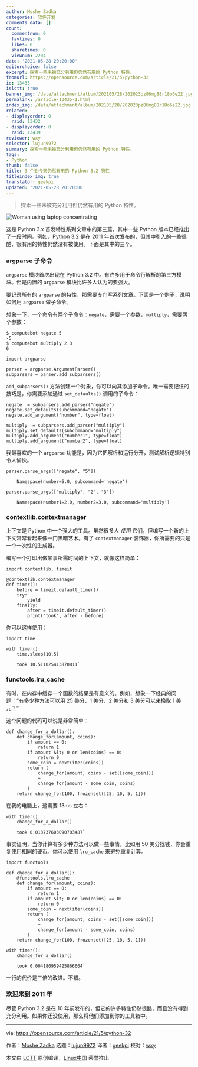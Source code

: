 ```yaml
---
author: Moshe Zadka
categories: 软件开发
comments_data: []
count:
  commentnum: 0
  favtimes: 0
  likes: 0
  sharetimes: 0
  viewnum: 2204
date: '2021-05-28 20:20:00'
editorchoice: false
excerpt: 探索一些未被充分利用但仍然有用的 Python 特性。
fromurl: https://opensource.com/article/21/5/python-32
id: 13435
islctt: true
banner_img: /data/attachment/album/202105/28/202023pz86mg88r18o6e22.jpg
permalink: /article-13435-1.html
index_img: /data/attachment/album/202105/28/202023pz86mg88r18o6e22.jpg.thumb.jpg
related:
- displayorder: 0
  raid: 13432
- displayorder: 0
  raid: 13439
reviewer: wxy
selector: lujun9972
summary: 探索一些未被充分利用但仍然有用的 Python 特性。
tags:
- Python
thumb: false
title: 3 个到今天仍然有用的 Python 3.2 特性
titleindex_img: true
translator: geekpi
updated: '2021-05-28 20:20:00'
---
```



> 
> 探索一些未被充分利用但仍然有用的 Python 特性。
> 
> 
> 


![](/data/attachment/album/202105/28/202023pz86mg88r18o6e22.jpg "Woman using laptop concentrating")


这是 Python 3.x 首发特性系列文章中的第三篇。其中一些 Python 版本已经推出了一段时间。例如，Python 3.2 是在 2011 年首次发布的，但其中引入的一些很酷、很有用的特性仍然没有被使用。下面是其中的三个。


### argparse 子命令


`argparse` 模块首次出现在 Python 3.2 中。有许多用于命令行解析的第三方模块。但是内置的 `argparse` 模块比许多人认为的要强大。


要记录所有的 `argparse` 的特性，那需要专门写系列文章。下面是一个例子，说明如何用 `argparse` 做子命令。


想象一下，一个命令有两个子命令：`negate`，需要一个参数，`multiply`，需要两个参数：



```
$ computebot negate 5
-5
$ computebot multiply 2 3
6

```


```
import argparse

parser = argparse.ArgumentParser()
subparsers = parser.add_subparsers()

```

`add_subparsers()` 方法创建一个对象，你可以向其添加子命令。唯一需要记住的技巧是，你需要添加通过 `set_defaults()` 调用的子命令：



```
negate  = subparsers.add_parser("negate")
negate.set_defaults(subcommand="negate")
negate.add_argument("number", type=float)

```


```
multiply  = subparsers.add_parser("multiply")
multiply.set_defaults(subcommand="multiply")
multiply.add_argument("number1", type=float)
multiply.add_argument("number2", type=float)

```

我最喜欢的一个 `argparse` 功能是，因为它把解析和运行分开，测试解析逻辑特别令人愉快。



```
parser.parse_args(["negate", "5"])

```


```
    Namespace(number=5.0, subcommand='negate')

```


```
parser.parse_args(["multiply", "2", "3"])

```


```
    Namespace(number1=2.0, number2=3.0, subcommand='multiply')

```

### contextlib.contextmanager


上下文是 Python 中一个强大的工具。虽然很多人 *使用* 它们，但编写一个新的上下文常常看起来像一门黑暗艺术。有了 `contextmanager` 装饰器，你所需要的只是一个一次性的生成器。


编写一个打印出做某事所需时间的上下文，就像这样简单：



```
import contextlib, timeit

@contextlib.contextmanager
def timer():
    before = timeit.default_timer()
    try:
        yield
    finally:
        after = timeit.default_timer()
        print("took", after - before)

```

你可以这样使用：



```
import time

with timer():
    time.sleep(10.5)

```


```
    took 10.511025413870811`

```

### functools.lru\_cache


有时，在内存中缓存一个函数的结果是有意义的。例如，想象一下经典的问题：“有多少种方法可以用 25 美分、1 美分、2 美分和 3 美分可以来换取 1 美元？”


这个问题的代码可以说是非常简单：



```
def change_for_a_dollar():
    def change_for(amount, coins):
        if amount == 0:
            return 1
        if amount &lt; 0 or len(coins) == 0:
            return 0
        some_coin = next(iter(coins))
        return (
            change_for(amount, coins - set([some_coin]))
            +
            change_for(amount - some_coin, coins)
        )
    return change_for(100, frozenset([25, 10, 5, 1]))

```

在我的电脑上，这需要 13ms 左右：



```
with timer():
    change_for_a_dollar()

```


```
    took 0.013737603090703487`

```

事实证明，当你计算有多少种方法可以做一些事情，比如用 50 美分找钱，你会重复使用相同的硬币。你可以使用 `lru_cache` 来避免重复计算。



```
import functools

def change_for_a_dollar():
    @functools.lru_cache
    def change_for(amount, coins):
        if amount == 0:
            return 1
        if amount &lt; 0 or len(coins) == 0:
            return 0
        some_coin = next(iter(coins))
        return (
            change_for(amount, coins - set([some_coin]))
            +
            change_for(amount - some_coin, coins)
        )
    return change_for(100, frozenset([25, 10, 5, 1]))

```


```
with timer():
    change_for_a_dollar()

```


```
    took 0.004180959425866604`

```

一行的代价是三倍的改进。不错。


### 欢迎来到 2011 年


尽管 Python 3.2 是在 10 年前发布的，但它的许多特性仍然很酷，而且没有得到充分利用。如果你还没使用，那么将他们添加到你的工具箱中。




---


via: <https://opensource.com/article/21/5/python-32>


作者：[Moshe Zadka](https://opensource.com/users/moshez) 选题：[lujun9972](https://github.com/lujun9972) 译者：[geekpi](https://github.com/geekpi) 校对：[wxy](https://github.com/wxy)


本文由 [LCTT](https://github.com/LCTT/TranslateProject) 原创编译，[Linux中国](https://linux.cn/) 荣誉推出
